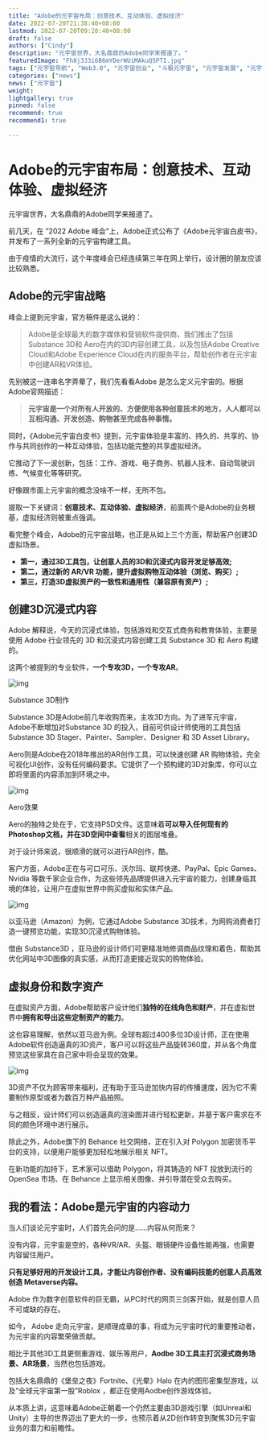 ```yaml
---
title: "Adobe的元宇宙布局：创意技术、互动体验、虚拟经济"
date: 2022-07-20T21:38:40+08:00
lastmod: 2022-07-20T09:20:40+08:00
draft: false
authors: ["Cindy"]
description: "元宇宙世界，大名鼎鼎的Adobe同学来报道了。"
featuredImage: "Fh8j3J3i6B6mYDerWUiMAkuQ5PTI.jpg"
tags: ["元宇宙导航", "Web3.0", "元宇宙创业", "斗极元宇宙", "元宇宙发展", "元宇宙项目"]
categories: ["news"]
news: ["元宇宙"]
weight: 
lightgallery: true
pinned: false
recommend: true
recommend1: true

---
```


# Adobe的元宇宙布局：创意技术、互动体验、虚拟经济

元宇宙世界，大名鼎鼎的Adobe同学来报道了。

前几天，在 ”2022 Adobe 峰会“上，Adobe正式公布了《Adobe元宇宙白皮书》，并发布了一系列全新的元宇宙构建工具。

由于疫情的大流行，这个年度峰会已经连续第三年在网上举行，设计圈的朋友应该比较熟悉。

## **Adobe的元宇宙战略**



峰会上提到元宇宙，官方稿件是这么说的：

> Adobe是全球最大的数字媒体和营销软件提供商，我们推出了包括Substance 3D和 Aero在内的3D内容创建工具，以及包括Adobe Creative Cloud和Adobe Experience Cloud在内的服务平台，帮助创作者在元宇宙中创建AR和VR体验。

先别被这一连串名字弄晕了，我们先看看Adobe 是怎么定义元宇宙的。根据Adobe官网描述：

> **元宇宙是一个对所有人开放的、方便使用各种创意技术的地方，人人都可以互相沟通、开发创造、购物甚至完成各种事情。**

同时，《Adobe元宇宙白皮书》提到，元宇宙体验是丰富的、持久的、共享的、协作与共同创作的一种互动体验，包括功能完整的共享虚拟经济。

它推动了下一波创新，包括：工作、游戏、电子商务、机器人技术、自动驾驶训练、气候变化等等研究。

好像跟市面上元宇宙的概念没啥不一样，无所不包。

提取一下关键词：**创意技术、互动体验、虚拟经济**，前面两个是Adobe的业务根基，虚拟经济则被重点强调。

看完整个峰会，Adobe的元宇宙战略，也正是从如上三个方面，帮助客户创建3D虚拟场景。

- **第一，通过3D工具包，让创意人员的3D和沉浸式内容开发足够高效;**
- **第二，通过新的 AR/VR 功能，提升虚拟购物互动体验（浏览、购买）;**
- **第三，打造3D虚拟资产的一致性和通用性（兼容原有资产）;**



## **创建3D沉浸式内容**



Adobe 解释说，今天的沉浸式体验，包括游戏和交互式商务和教育体验，主要是使用 Adobe 行业领先的 3D 和沉浸式内容创建工具 Substance 3D 和 Aero 构建的。

这两个被提到的专业软件，**一个专攻3D，一个专攻AR**。

![img](https://appserversrc.8btc.cn/Fh8j3J3i6B6mYDerWUiMAkuQ5PTI)

Substance 3D制作

Substance 3D是Adobe前几年收购而来，主攻3D方向。为了进军元宇宙，Adobe不断增加对Substance 3D 的投入，目前可供设计师使用的工具包括 Substance 3D Stager、Painter、Sampler、Designer 和 3D Asset Library。

Aero则是Adobe在2018年推出的AR创作工具，可以快速创建 AR 购物体验，完全可视化UI创作，没有任何编码要求。它提供了一个预构建的3D对象库，你可以立即将里面的内容添加到环境之中。

![img](https://appserversrc.8btc.cn/FrrdJycdJWlv4M06Uevj65mHwixr)

Aero效果

Aero的独特之处在于，它支持PSD文件。这意味着**可以导入任何现有的Photoshop文档，并在3D空间中查看**相关的图层堆叠。

对于设计师来说，很顺滑的就可以进行AR创作，酷。

客户方面，Adobe正在与可口可乐、沃尔玛、联邦快递、PayPal、Epic Games、 Nvidia 等数千家企业合作，为这些领先品牌提供进入元宇宙的能力，创建身临其境的体验，让用户在虚拟世界中购买虚拟和实体产品。 

![img](https://appserversrc.8btc.cn/Flnc2_e7AmhnNkPyw4dJkmWZ7zoy)

以亚马逊（Amazon）为例，它通过Adobe Substance 3D技术，为网购消费者打造一键预览功能，实现3D沉浸式购物体验。

借由 Substance3D ，亚马逊的设计师们可更精准地修调商品纹理和着色，帮助其优化网站中3D图像的真实感，从而打造更接近现实的购物体验。



## **虚拟身份和数字资产**



在虚拟资产方面，Adobe帮助客户设计他们**独特的在线角色和财产**，并在虚拟世界中**拥有和导出这些定制资产的能力**。

这也容易理解，依然以亚马逊为例。全球有超过400多位3D设计师，正在使用Adobe软件创造逼真的3D资产，客户可以将这些产品旋转360度，并从各个角度预览这些家具在自己家中将会呈现的效果。

![img](https://appserversrc.8btc.cn/FjPoeRt0wOub8hDSuFfvWfVTQwcC)

3D资产不仅为顾客带来福利，还有助于亚马逊加快内容的传播速度，因为它不需要制作原型或者为数百万种产品拍照。

与之相反，设计师们可以创造逼真的渲染图并进行轻松更新，并基于客户需求在不同的颜色环境中进行展示。

除此之外，Adobe旗下的 Behance 社交网络，正在引入对 Polygon 加密货币平台的支持，以便用户能够更加轻松地展示相关 NFT。

在新功能的加持下，艺术家可以借助 Polygon，将其铸造的 NFT 投放到流行的 OpenSea 市场、在 Behance 上显示相关图像、并引导潜在受众去购买。



## **我的看法：Adobe是元宇宙的内容动力**



当人们谈论元宇宙时，人们首先会问的是……内容从何而来？

没有内容，元宇宙是空的，各种VR/AR、头盔、眼镜硬件设备性能再强，也需要内容留住用户。

**只有足够好用的开发设计工具，才能让内容创作者、没有编码技能的创意人员高效创造 Metaverse内容。**

Adobe 作为数字创意软件的巨无霸，从PC时代的网页三剑客开始，就是创意人员不可或缺的存在。

如今， Adobe 走向元宇宙，是顺理成章的事，将成为元宇宙时代的重要推动者，为元宇宙的内容繁荣做贡献。

相比于其他3D工具更侧重游戏、娱乐等用户，**Aodbe 3D工具主打沉浸式商务场景、AR场景**，当然也包括游戏。

包括大名鼎鼎的《堡垒之夜》Fortnite、《光晕》Halo 在内的图形密集型游戏，以及“全球元宇宙第一股”Roblox ，都正在使用Aodbe创作游戏体验。

从本质上讲，这意味着Adobe正朝着一个仍然主要由3D游戏引擎（如Unreal和Unity）主导的世界迈出了更大的一步，也预示着从2D创作转变到聚焦3D元宇宙业务的潜力和前瞻性。